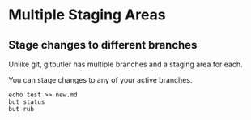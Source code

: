 # Multiple Staging Areas

## Stage changes to different branches

Unlike git, gitbutler has multiple branches and a staging area for each. 

You can stage changes to any of your active branches.

```commands
echo test >> new.md
but status
but rub
```
